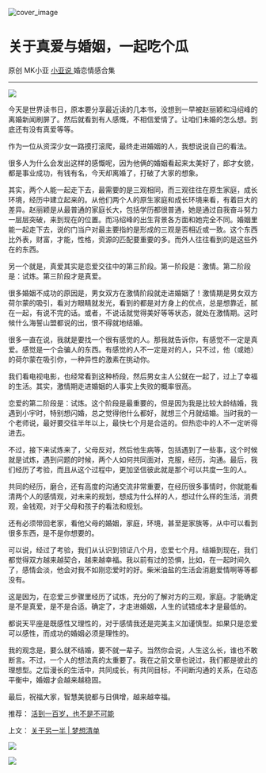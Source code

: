 ![cover_image](https://mmbiz.qlogo.cn/mmbiz_jpg/A8SKDch4cJFJib0cjLibPSRtJyP9bbm9BLIH8QuLk0mqHQq7beJVTPx9YrB9UPWm3gwmia5zaRCiaO36kX6YAGYASg/0?wx_fmt=jpeg)

#  关于真爱与婚姻，一起吃个瓜

原创  MK小亚  [ 小亚说 ](https://mp.weixin.qq.com/mp/appmsgalbum?__biz=MzUxNDAwNTk0MQ==&action=getalbum&album_id=2093731317958901761#wechat_redirect) 婚恋情感合集

__ _ _ _ _

![](https://mmbiz.qpic.cn/mmbiz_jpg/A8SKDch4cJFJib0cjLibPSRtJyP9bbm9BLjfIicnibobJjhoEGibrViay9DtTUalfMyGhftEV5HnPs3Kmyy9PEenogiaQ/640?wx_fmt=jpeg)

  

今天是世界读书日，原本要分享最近读的几本书，没想到一早被赵丽颖和冯绍峰的离婚新闻刷屏了。然后就看到有人感慨，不相信爱情了。让咱们未婚的怎么想。到底还有没有真爱等等。

  

作为一位从资深少女一路摸打滚爬，最终走进婚姻的人，我想说说自己的看法。

  

很多人为什么会发出这样的感慨呢，因为他俩的婚姻看起来太美好了，郎才女貌，都是事业成功，有钱有名，今天却离婚了，打破了大家的想象。

  

其实，两个人能一起走下去，最需要的是三观相同，而三观往往在原生家庭，成长环境，经历中建立起来的。从他们两个人的原生家庭和成长环境来看，有着巨大的差异。赵丽颖是从最普通的家庭长大，包括学历都很普通，她是通过自我奋斗努力一层层突破，来到现在的位置。而冯绍峰的出生背景各方面和她完全不同。婚姻里能一起走下去，说的门当户对最主要指的是形成的三观是否相近或一致。这个东西比外表，财富，才能，性格，资源的匹配要重要的多。而外人往往看到的是这些外在的东西。

  

另一个就是，真爱其实是恋爱交往中的第三阶段。第一阶段是：激情。第二阶段是：试炼。第三阶段才是真爱。

  

很多婚姻不成功的原因是，男女双方在激情阶段就走进婚姻了！激情期是男女双方荷尔蒙的吸引，看对方眼睛就发光，看到的都是对方身上的优点，总是想靠近，腻在一起，有说不完的话。或者，不说话就觉得美好等等状态，就处在激情期。这时候什么海誓山盟都说的出，恨不得就地结婚。

  

很多一直在说，我就是要找一个很有感觉的人。那我就告诉你，有感觉不一定是真爱。感觉是一个会骗人的东西。有感觉的人不一定是对的人，只不过，他（或她）的荷尔蒙在吸引你，一种异性的激素在挑动你。

  

我们看电视电影，也经常看到这种桥段，然后男女主人公就在一起了，过上了幸福的生活。其实，激情期走进婚姻的人事实上失败的概率很高。

  

恋爱的第二阶段是：试炼。这个阶段是最重要的，但是因为我是比较大龄结婚，我遇到小宇时，特别想闪婚，总之觉得他什么都好，就想三个月就结婚。当时我的一个老师说，最好要交往半年以上，最快七个月是合适的。但热恋中的人不一定听得进去。

  

不过，接下来试炼来了，父母反对，然后他生病等，包括遇到了一些事，这个时候就是试炼，遇到问题的时候，两个人如何共同面对，克服，经历，沟通。最后，我们经历了考验，而且从这个过程中，更加坚信彼此就是那个可以共度一生的人。

  

共同的经历，磨合，还有高度的沟通交流非常重要，在经历很多事情时，你就能看清两个人的感情观，对未来的规划，想成为什么样的人，想过什么样的生活，消费观，金钱观，对于父母和孩子的看法和规划。

  

还有必须带回老家，看他父母的婚姻，家庭，环境，甚至是家族等，从中可以看到很多东西，是不是你想要的。

  

可以说，经过了考验，我们从认识到领证八个月，恋爱七个月。结婚到现在，我们都觉得双方越来越契合，越来越幸福。我以前有过的恐惧，比如，在一起时间久了，感情会淡，他会对我不如刚恋爱时的好。柴米油盐的生活会消磨爱情啊等等都没有。

  

这是因为，在恋爱三步骤里经历了试炼，充分的了解对方的三观，家庭。才能确定是不是真爱，是不是合适。确定了，才走进婚姻，人生的试错成本才是最低的。

  

都说天平座是既感性又理性的，对于感情我还是完美主义加谨慎型。如果只是恋爱可以感性，而成功的婚姻必须是理性的。

  

我的观念是，要么就不结婚，要不就一辈子。当然你会说，人生这么长，谁也不敢断言。不过，一个人的想法真的太重要了。我在之前文章也说过，我们都是彼此的理想型。之后漫长的生活中，共同成长，有共同目标，不间断沟通的关系，在动态平衡中，婚姻才会越来越稳固。

  

最后，祝福大家，智慧美貌都与日俱增，越来越幸福。

  

推荐： [ 活到一百岁，也不是不可能
](http://mp.weixin.qq.com/s?__biz=MzUxNDAwNTk0MQ==&mid=2247483704&idx=1&sn=dfbbe1321750ce81b34879745eea796b&chksm=f94dcfe2ce3a46f4d523630b552fa2c792af6b85392f0f7001b73b2629da0756981ddc719b0c&scene=21#wechat_redirect)  

上文： [ 关于另一半 | 梦想清单
](https://mp.weixin.qq.com/s?__biz=MzUxNDAwNTk0MQ==&mid=2247483894&idx=1&sn=25f8a0e9bd3f96dafb093d9d0ed82e96&chksm=f94dcf2cce3a463aa779edecf27544e4fa935148456d1972fd2cb3c87cb8a654833652d94f56&token=1279964396&lang=zh_CN&scene=21#wechat_redirect)

![](https://mmbiz.qpic.cn/mmbiz_gif/b96CibCt70iaZ7Bia3Wm91cEuWhERXfCYjTia9tf7aMjVBNRETSa2NpGjCV6tyNvgCLos8LBgwEgxcwaIw8zdOsG7A/640?wx_fmt=gif)

![](https://mmbiz.qpic.cn/mmbiz_jpg/A8SKDch4cJEicCnqTxiatgGquhIicZ1wJ1Dth5YOOzoYV7U4N3HmiaO0vVAzjOpBVdtF0gnL632Fc7HqiaDmgveQDEw/640?wx_fmt=jpeg)
